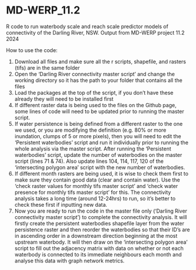 # MD-WERP_11.2
R code to run waterbody scale and reach scale predictor models of connectivity of the Darling River, NSW. Output from MD-WERP project 11.2 2024

How to use the code:
1.	Download all files and make sure all the r scripts, shapefile, and rasters (tifs) are in the same folder
2.	Open the ‘Darling River connectivity master script’ and change the working directory so it has the path to your folder that contains all the files
3.	Load the packages at the top of the script, if you don’t have these already they will need to be installed first
4.	If different raster data is being used to the files on the Github page, some lines of code will need to be updated prior to running the master script. 
5.	If water persistence is being defined from a different raster to the one we used, or you are modifying the definition (e.g. 80% or more inundation, clumps of 5 or more pixels), then you will need to edit the ‘Persistent waterbodies’ script and run it individually prior to running the whole analysis via the master script.  After running the ‘Persistent waterbodies’ script, update the number of waterbodies on the master script (lines 71 & 74). Also update lines 104, 114, 117, 120 of the ‘intersecting polygon area’ script with the new number of waterbodies. 
6.	If different month rasters are being used, it is wise to check them first to make sure they contain good data (clear and contain water). Use the ‘check raster values for monthly tifs master script’ and ‘check water presence for monthly tifs master script’ for this. The connectivity analysis takes a long time (around 12-24hrs) to run, so it’s better to check these first if inputting new data.
7.	Now you are ready to run the code in the master file only (‘Darling River connectivity master script’) to complete the connectivity analysis. It will firstly create the persistent waterbodies shapefile layer from the water persistence raster and then reorder the waterbodies so that their ID’s are in ascending order in a downstream direction beginning at the most upstream waterbody. It will then draw on the ‘intersecting polygon area’ script to fill out the adjacency matrix with data on whether or not each waterbody is connected to its immediate neighbours each month and analyse this data with graph network metrics.
